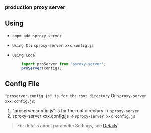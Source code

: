 ### production proxy server


## Using 
- `pnpm add sproxy-server`
  
- `Using Cli`
    `sproxy-server xxx.config.js`

- `Using Code`
    ```js 
        import proServer from 'sproxy-server';
        proServer(config);
    ```


## Config File
`"proserver.config.js" is for the root directory` Or `sproxy-server xxx.config.js`;

1. "proserver.config.js" is for the root directory -> `sproxy-server`
2. sproxy-server xxx.config.js -> `sproxy-server xxx.config.js`


> For details about parameter Settings, see [Details](types/index.d.ts)


